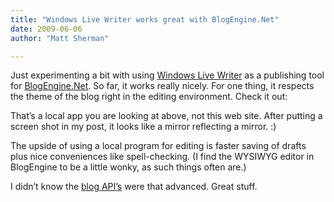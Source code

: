 ```yaml
---
title: "Windows Live Writer works great with BlogEngine.Net"
date: 2009-06-06
author: "Matt Sherman"

---
```


Just experimenting a bit with using [Windows Live Writer](http://windowslivewriter.spaces.live.com/) as a publishing tool for [BlogEngine.Net](http://www.dotnetblogengine.net/). So far, it works really nicely. For one thing, it respects the theme of the blog right in the editing environment. Check it out:

That’s a local app you are looking at above, not this web site. After putting a screen shot in my post, it looks like a mirror reflecting a mirror. :)

The upside of using a local program for editing is faster saving of drafts plus nice conveniences like spell-checking. (I find the WYSIWYG editor in BlogEngine to be a little wonky, as such things often are.)

I didn’t know the [blog API’s](http://en.wikipedia.org/wiki/MetaWeblog) were that advanced. Great stuff.
